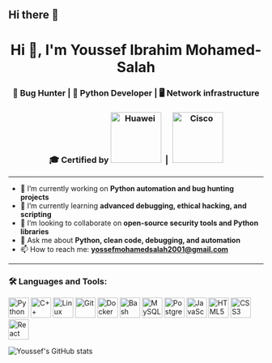 ## Hi there 👋
<h1 align="center">Hi 👋, I'm Youssef Ibrahim Mohamed-Salah</h1>
<h3 align="center">🐞 Bug Hunter | 🐍 Python Developer | 🖥️ Network infrastructure </h3>
<h3 align="center">
  🎓 Certified by  
  <img src="https://user-images.githubusercontent.com/your-huawei-image.png" alt="Huawei" width="100"/>
  &nbsp;|&nbsp;
  <img src="https://user-images.githubusercontent.com/your-cisco-image.png" alt="Cisco" width="100"/>
</h3>

---

- 🔭 I’m currently working on **Python automation and bug hunting projects**
- 🌱 I’m currently learning **advanced debugging, ethical hacking, and scripting**
- 🤝 I’m looking to collaborate on **open-source security tools and Python libraries**
- 💬 Ask me about **Python, clean code, debugging, and automation**
- 📫 How to reach me: **yossefmohamedsalah2001@gmail.com**

---

### 🛠️ Languages and Tools:

<p align="left">
  <img src="https://cdn.jsdelivr.net/gh/devicons/devicon/icons/python/python-original.svg" alt="Python" width="40" height="40"/>
  <img src="https://cdn.jsdelivr.net/gh/devicons/devicon/icons/cplusplus/cplusplus-original.svg" alt="C++" width="40" height="40"/>
  <img src="https://cdn.jsdelivr.net/gh/devicons/devicon/icons/linux/linux-original.svg" alt="Linux" width="40" height="40"/>
  <img src="https://cdn.jsdelivr.net/gh/devicons/devicon/icons/git/git-original.svg" alt="Git" width="40" height="40"/>
  <img src="https://cdn.jsdelivr.net/gh/devicons/devicon/icons/docker/docker-original.svg" alt="Docker" width="40" height="40"/>
  <img src="https://cdn.jsdelivr.net/gh/devicons/devicon/icons/bash/bash-original.svg" alt="Bash" width="40" height="40"/>
  <img src="https://cdn.jsdelivr.net/gh/devicons/devicon/icons/mysql/mysql-original-wordmark.svg" alt="MySQL" width="40" height="40"/>
  <img src="https://cdn.jsdelivr.net/gh/devicons/devicon/icons/postgresql/postgresql-original.svg" alt="PostgreSQL" width="40" height="40"/>
  <img src="https://cdn.jsdelivr.net/gh/devicons/devicon/icons/javascript/javascript-original.svg" alt="JavaScript" width="40" height="40"/>
  <img src="https://cdn.jsdelivr.net/gh/devicons/devicon/icons/html5/html5-original.svg" alt="HTML5" width="40" height="40"/>
  <img src="https://cdn.jsdelivr.net/gh/devicons/devicon/icons/css3/css3-original.svg" alt="CSS3" width="40" height="40"/>
  <img src="https://cdn.jsdelivr.net/gh/devicons/devicon/icons/react/react-original.svg" alt="React" width="40" height="40"/>
  <!-- Add or remove logos based on what you want shown -->
</p>

![ Youssef's GitHub stats](https://github-readme-stats.vercel.app/api?username=yossefibrahimmohamed&show_icons=true&theme=radical)
